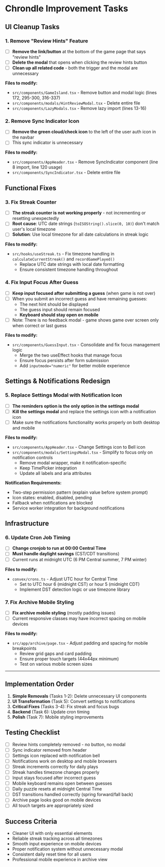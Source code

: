 # Chrondle Improvement Tasks

## UI Cleanup Tasks

### 1. Remove "Review Hints" Feature

- [ ] **Remove the link/button** at the bottom of the game page that says "review hints"
- [ ] **Delete the modal** that opens when clicking the review hints button
- [ ] **Clean up all related code** - both the trigger and the modal are unnecessary

**Files to modify:**

- `src/components/GameIsland.tsx` - Remove button and modal logic (lines 172, 295-300, 316-337)
- `src/components/modals/HintReviewModal.tsx` - Delete entire file
- `src/components/LazyModals.tsx` - Remove lazy import (lines 13-16)

### 2. Remove Sync Indicator Icon

- [ ] **Remove the green cloud/check icon** to the left of the user auth icon in the navbar
- [ ] This sync indicator is unnecessary

**Files to modify:**

- `src/components/AppHeader.tsx` - Remove SyncIndicator component (line 8 import, line 120 usage)
- `src/components/SyncIndicator.tsx` - Delete entire file

## Functional Fixes

### 3. Fix Streak Counter

- [ ] **The streak counter is not working properly** - not incrementing or resetting unexpectedly
- [ ] **Root cause**: UTC date strings (`toISOString().slice(0, 10)`) don't match user's local timezone
- [ ] **Solution**: Use local timezone for all date calculations in streak logic

**Files to modify:**

- `src/hooks/useStreak.ts` - Fix timezone handling in `calculateCurrentStreak()` and `recordGamePlayed()`
  - Replace UTC date strings with local date formatting
  - Ensure consistent timezone handling throughout

### 4. Fix Input Focus After Guess

- [ ] **Keep input focused after submitting a guess** (when game is not over)
- [ ] When you submit an incorrect guess and have remaining guesses:
  - The next hint should be displayed
  - The guess input should remain focused
  - **Keyboard should stay open on mobile**
- [ ] Note: There is no feedback modal - game shows game over screen only when correct or last guess

**Files to modify:**

- `src/components/GuessInput.tsx` - Consolidate and fix focus management logic
  - Merge the two useEffect hooks that manage focus
  - Ensure focus persists after form submission
  - Add `inputmode="numeric"` for better mobile experience

## Settings & Notifications Redesign

### 5. Replace Settings Modal with Notification Icon

- [ ] **The reminders option is the only option in the settings modal**
- [ ] **Kill the settings modal** and replace the settings icon with a notification icon
- [ ] Make sure the notifications functionality works properly on both desktop and mobile

**Files to modify:**

- `src/components/AppHeader.tsx` - Change Settings icon to Bell icon
- `src/components/modals/SettingsModal.tsx` - Simplify to focus only on notification controls
  - Remove modal wrapper, make it notification-specific
  - Keep TimePicker integration
  - Update all labels and aria attributes

**Notification Requirements:**

- Two-step permission pattern (explain value before system prompt)
- Icon states: enabled, disabled, pending
- Fallback when notifications are blocked
- Service worker integration for background notifications

## Infrastructure

### 6. Update Cron Job Timing

- [ ] **Change cronjob to run at 00:00 Central Time**
- [ ] **Must handle daylight savings** (CST/CDT transitions)
- [ ] Current runs at midnight UTC (6 PM Central summer, 7 PM winter)

**Files to modify:**

- `convex/crons.ts` - Adjust UTC hour for Central Time
  - Set to UTC hour 6 (midnight CST) or hour 5 (midnight CDT)
  - Implement DST detection logic or use timezone library

### 7. Fix Archive Mobile Styling

- [ ] **Fix archive mobile styling** (mostly padding issues)
- [ ] Current responsive classes may have incorrect spacing on mobile devices

**Files to modify:**

- `src/app/archive/page.tsx` - Adjust padding and spacing for mobile breakpoints
  - Review grid gaps and card padding
  - Ensure proper touch targets (44x44px minimum)
  - Test on various mobile screen sizes

---

## Implementation Order

1. **Simple Removals** (Tasks 1-2): Delete unnecessary UI components
2. **UI Transformation** (Task 5): Convert settings to notifications
3. **Critical Fixes** (Tasks 3-4): Fix streak and focus bugs
4. **Backend** (Task 6): Update cron timing
5. **Polish** (Task 7): Mobile styling improvements

## Testing Checklist

- [ ] Review hints completely removed - no button, no modal
- [ ] Sync indicator removed from header
- [ ] Settings icon replaced with notification bell
- [ ] Notifications work on desktop and mobile browsers
- [ ] Streak increments correctly for daily plays
- [ ] Streak handles timezone changes properly
- [ ] Input stays focused after incorrect guess
- [ ] Mobile keyboard remains open between guesses
- [ ] Daily puzzle resets at midnight Central Time
- [ ] DST transitions handled correctly (spring forward/fall back)
- [ ] Archive page looks good on mobile devices
- [ ] All touch targets are appropriately sized

## Success Criteria

- Cleaner UI with only essential elements
- Reliable streak tracking across all timezones
- Smooth input experience on mobile devices
- Proper notification system without unnecessary modal
- Consistent daily reset time for all users
- Professional mobile experience in archive view

